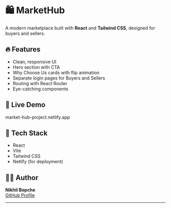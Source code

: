 # 🛍️ MarketHub

A modern marketplace built with **React** and **Tailwind CSS**, designed for buyers and sellers.

## 🔥 Features

- Clean, responsive UI
- Hero section with CTA
- Why Choose Us cards with flip animation
- Separate login pages for Buyers and Sellers
- Routing with React Router
- Eye-catching components

## 🚀 Live Demo
market-hub-project.netlify.app

## 📁 Tech Stack

- React
- Vite
- Tailwind CSS
- Netlify (for deployment)

## 👨‍💻 Author

**Nikhil Bopche**  
[GitHub Profile](https://github.com/Nikhil3434)

---
